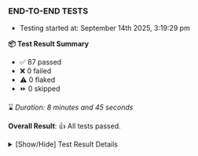 ### END-TO-END TESTS

- Testing started at: September 14th 2025, 3:19:29 pm

**📦 Test Result Summary**

- ✅ 87 passed
- ❌ 0 failed
- ⚠️ 0 flaked
- ⏩ 0 skipped

⌛ _Duration: 8 minutes and 45 seconds_

**Overall Result**: 👍 All tests passed.



<details>
    <summary>[Show/Hide] Test Result Details</summary>
    <div markdown="1">

| Test | Browser | Test Case | Tags | Result |
| :---: | :---: | :--- | :---: | :---: |

</div>
</details>


<!-- To see the full report, please visit our CI/CD pipeline with reporter. -->